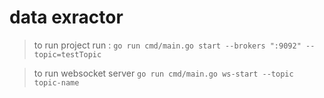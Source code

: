 # data exractor 
> to run project run :
``` go run cmd/main.go start --brokers ":9092" --topic=testTopic ``` 

> to run websocket server 
``` go run cmd/main.go ws-start --topic topic-name ```
